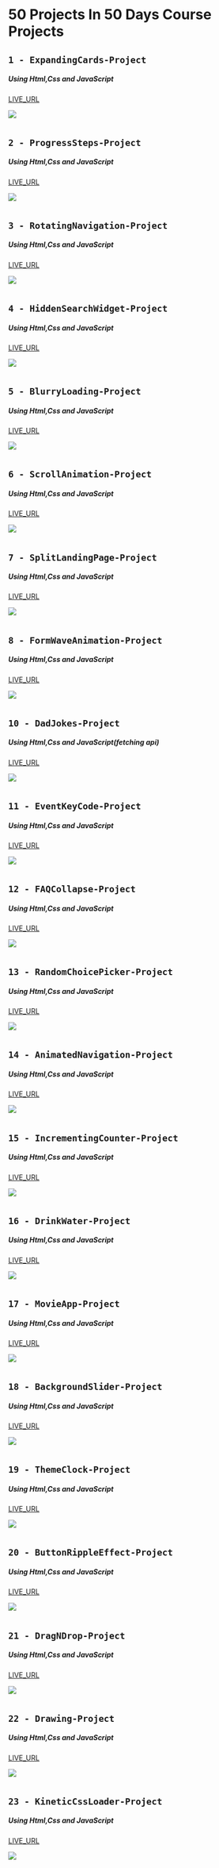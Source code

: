 # 50 Projects In 50 Days Course Projects

## `1 - ExpandingCards-Project`

##### Using Html,Css and JavaScript

[LIVE_URL](https://tm-expanding-cards-dova.netlify.app/)

![](images/ExpandingCards.png)

#

## `2 - ProgressSteps-Project`

##### Using Html,Css and JavaScript

[LIVE_URL](https://tm-progress-steps-dova.netlify.app/)

![](images/ProgressSteps.png)

#

## `3 - RotatingNavigation-Project`

##### Using Html,Css and JavaScript

[LIVE_URL](https://tm-rotating-navigation-dova.netlify.app/)

![](images/RotationgNavigation.png)

#

## `4 - HiddenSearchWidget-Project`

##### Using Html,Css and JavaScript

[LIVE_URL](https://tm-hidden-search-widget-dova.netlify.app/)

![](images/HiddenSearchWidget.png)

#

## `5 - BlurryLoading-Project`

##### Using Html,Css and JavaScript

[LIVE_URL](https://tm-blurry-loading-dova.netlify.app/)

![](images/BlurryLoading.png)

#

## `6 - ScrollAnimation-Project`

##### Using Html,Css and JavaScript

[LIVE_URL](https://tm-scroll-animation-dova.netlify.app/)

![](images/ScrollAnimation.png)

#

## `7 - SplitLandingPage-Project`

##### Using Html,Css and JavaScript

[LIVE_URL](https://tm-split-landing-page-dova.netlify.app/)

![](images/SplitLandingPage.png)

#

## `8 - FormWaveAnimation-Project`

##### Using Html,Css and JavaScript

[LIVE_URL](https://tm-form-wave-animation-dova.netlify.app/)

![](images/FormWaveAnimation.png)

#

## `10 - DadJokes-Project`

##### Using Html,Css and JavaScript(fetching api)

[LIVE_URL](https://tm-dad-jokes-dova.netlify.app/)

![](images/DadJokes.png)

#

## `11 - EventKeyCode-Project`

##### Using Html,Css and JavaScript

[LIVE_URL](https://tm-event-key-codes-dova.netlify.app/)

![](images/EventKeyCodes.png)

#

## `12 - FAQCollapse-Project`

##### Using Html,Css and JavaScript

[LIVE_URL](https://tm-faq-collapse-dova.netlify.app/)

![](images/FAQCollapse.png)

#

## `13 - RandomChoicePicker-Project`

##### Using Html,Css and JavaScript

[LIVE_URL](https://tm-random-choice-picker-dova.netlify.app/)

![](images/RandomChoicePicker.png)

#

## `14 - AnimatedNavigation-Project`

##### Using Html,Css and JavaScript

[LIVE_URL](https://tm-animated-navigation-dova.netlify.app/)

![](images/AnimatedNavigation.png)

#

## `15 - IncrementingCounter-Project`

##### Using Html,Css and JavaScript

[LIVE_URL](https://tm-incrementing-counter-dova.netlify.app/)

![](images/IncrementingCounter.png)

#

## `16 - DrinkWater-Project`

##### Using Html,Css and JavaScript

[LIVE_URL](https://tm-drink-water-dova.netlify.app/)

![](images/DrinkWater.png)

#

## `17 - MovieApp-Project`

##### Using Html,Css and JavaScript

[LIVE_URL](https://tm-movie-app-dova.netlify.app/)

![](images/MovieApp.png)

#

## `18 - BackgroundSlider-Project`

##### Using Html,Css and JavaScript

[LIVE_URL](https://tm-background-slider-dova.netlify.app/)

![](images/BackgroundSlider.png)

#

## `19 - ThemeClock-Project`

##### Using Html,Css and JavaScript

[LIVE_URL](https://tm-theme-clock-dova.netlify.app/)

![](images/ThemeClock.png)

#

## `20 - ButtonRippleEffect-Project`

##### Using Html,Css and JavaScript

[LIVE_URL](https://tm-button-ripple-effect-dova.netlify.app/)

![](images/ButtonRippleEffect.png)

#

## `21 - DragNDrop-Project`

##### Using Html,Css and JavaScript

[LIVE_URL](https://tm-drag-n-drop-dova.netlify.app/)

![](images/DragNDrop.png)

#

## `22 - Drawing-Project`

##### Using Html,Css and JavaScript

[LIVE_URL](https://tm-drawing-dova.netlify.app/)

![](images/Drawing.png)

#

## `23 - KineticCssLoader-Project`

##### Using Html,Css and JavaScript

[LIVE_URL](https://tm-kinetic-css-loader-dova.netlify.app/)

![](images/KineticCssLoader.png)
